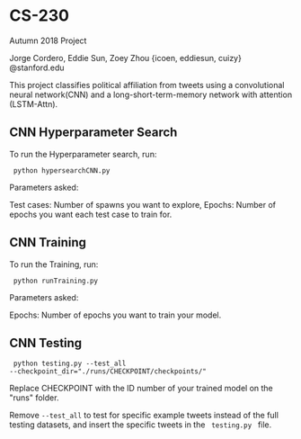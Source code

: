 # CS-230

Autumn 2018 Project

Jorge Cordero, Eddie Sun, Zoey Zhou 
{icoen, eddiesun, cuizy} @stanford.edu

This project classifies political affiliation from tweets using a convolutional neural network(CNN) and a long-short-term-memory network with attention (LSTM-Attn).

<h2>CNN Hyperparameter Search</h2>
To run the Hyperparameter search, run:

<code> python hypersearchCNN.py </code> 

Parameters asked: 

Test cases: Number of spawns you want to explore, 
Epochs: Number of epochs you want each test case to train for.  

<h2>CNN Training</h2>

To run the Training, run:

<code> python runTraining.py </code> 

Parameters asked: 

Epochs: Number of epochs you want to train your model.  

<h2>CNN Testing</h2>

<code> python testing.py  --test_all --checkpoint_dir="./runs/CHECKPOINT/checkpoints/" </code> 
  
Replace CHECKPOINT with the ID number of your trained model on the "runs" folder.
  
Remove <code>--test_all</code> to test for specific example tweets instead of the full testing datasets, and insert the specific tweets in the <code> testing.py </code> file.

